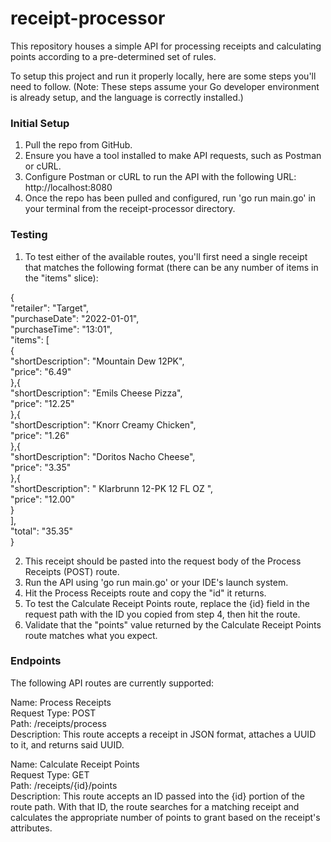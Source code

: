 # receipt-processor

This repository houses a simple API for processing receipts and calculating points according to a pre-determined set of rules.

To setup this project and run it properly locally, here are some steps you'll need to follow. (Note: These steps assume your Go developer environment is already setup, and the language is correctly installed.)

### Initial Setup

1. Pull the repo from GitHub.
2. Ensure you have a tool installed to make API requests, such as Postman or cURL.
3. Configure Postman or cURL to run the API with the following URL: http://localhost:8080
4. Once the repo has been pulled and configured, run 'go run main.go' in your terminal from the receipt-processor directory.

### Testing

1. To test either of the available routes, you'll first need a single receipt that matches the following format (there can be any number of items in the "items" slice):

{<br>
  "retailer": "Target",<br>
  "purchaseDate": "2022-01-01",<br>
  "purchaseTime": "13:01",<br>
  "items": [<br>
    {<br>
      "shortDescription": "Mountain Dew 12PK",<br>
      "price": "6.49"<br>
    },{<br>
      "shortDescription": "Emils Cheese Pizza",<br>
      "price": "12.25"<br>
    },{<br>
      "shortDescription": "Knorr Creamy Chicken",<br>
      "price": "1.26"<br>
    },{<br>
      "shortDescription": "Doritos Nacho Cheese",<br>
      "price": "3.35"<br>
    },{<br>
      "shortDescription": "   Klarbrunn 12-PK 12 FL OZ  ",<br>
      "price": "12.00"<br>
    }<br>
  ],<br>
  "total": "35.35"<br>
}<br>

2. This receipt should be pasted into the request body of the Process Receipts (POST) route.
3. Run the API using 'go run main.go' or your IDE's launch system.
4. Hit the Process Receipts route and copy the "id" it returns.
5. To test the Calculate Receipt Points route, replace the {id} field in the request path with the ID you copied from step 4, then hit the route.
6. Validate that the "points" value returned by the Calculate Receipt Points route matches what you expect.

### Endpoints

The following API routes are currently supported:

Name: Process Receipts<br>
Request Type: POST<br>
Path: /receipts/process<br>
Description: This route accepts a receipt in JSON format, attaches a UUID to it, and returns said UUID.<br>

Name: Calculate Receipt Points<br>
Request Type: GET<br>
Path: /receipts/{id}/points<br>
Description: This route accepts an ID passed into the {id} portion of the route path. With that ID, the route searches for a matching receipt and calculates the appropriate number of points to grant based on the receipt's attributes.<br>

